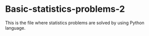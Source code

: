 # Basic-statistics-problems-2
This is the file where statistics problems are solved by using Python language.
